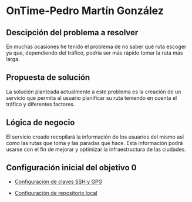 # OnTime-Pedro Martín González
## Descipción del problema a resolver
En muchas ocasiones he tenido el problema de no saber qué ruta escoger ya que, dependiendo del tráfico, podría ser más rápido tomar la ruta más larga.
 
## Propuesta de solución
La solución planteada actualmente a este problema es la creación de un servicio que permita al usuario planificar su ruta teniendo en cuenta el tráfico y diferentes factores.

## Lógica de negocio
El servicio creado recopilará la información de los usuarios del mismo así como las rutas que toma y las paradas que hace. Esta información podrá usarse con el fin de mejorar y optimizar la infraestructura de las ciudades.
## Configuración inicial del objetivo 0
* [Configuración de claves SSH y GPG](/docs/Captura%20de%20Pantalla%202022-09-15%20a%20las%2011.31.04.png)

* [Configuración de repositorio local](/docs/Captura%20de%20Pantalla%202022-09-16%20a%20las%2019.31.40.png)